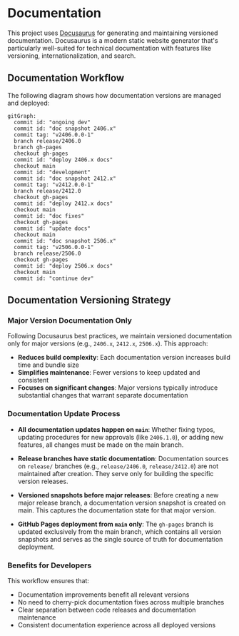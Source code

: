 # Documentation

This project uses [Docusaurus](https://docusaurus.io/) for generating and maintaining versioned documentation. Docusaurus is a modern static website generator that's particularly well-suited for technical documentation with features like versioning, internationalization, and search.

## Documentation Workflow

The following diagram shows how documentation versions are managed and deployed:

```mermaid
gitGraph:
  commit id: "ongoing dev"
  commit id: "doc snapshot 2406.x"
  commit tag: "v2406.0.0-1"
  branch release/2406.0
  branch gh-pages
  checkout gh-pages
  commit id: "deploy 2406.x docs"
  checkout main
  commit id: "development"
  commit id: "doc snapshot 2412.x"
  commit tag: "v2412.0.0-1"
  branch release/2412.0
  checkout gh-pages
  commit id: "deploy 2412.x docs"
  checkout main
  commit id: "doc fixes"
  checkout gh-pages
  commit id: "update docs"
  checkout main
  commit id: "doc snapshot 2506.x"
  commit tag: "v2506.0.0-1"
  branch release/2506.0
  checkout gh-pages
  commit id: "deploy 2506.x docs"
  checkout main
  commit id: "continue dev"
```

## Documentation Versioning Strategy

### Major Version Documentation Only

Following Docusaurus best practices, we maintain versioned documentation only for major versions (e.g., `2406.x`, `2412.x`, `2506.x`). This approach:

- **Reduces build complexity**: Each documentation version increases build time and bundle size
- **Simplifies maintenance**: Fewer versions to keep updated and consistent
- **Focuses on significant changes**: Major versions typically introduce substantial changes that warrant separate documentation

### Documentation Update Process

- **All documentation updates happen on `main`**: Whether fixing typos, updating procedures for new approvals (like `2406.1.0`), or adding new features, all changes must be made on the main branch.

- **Release branches have static documentation**: Documentation sources on `release/` branches (e.g., `release/2406.0`, `release/2412.0`) are not maintained after creation. They serve only for building the specific version releases.

- **Versioned snapshots before major releases**: Before creating a new major release branch, a documentation version snapshot is created on main. This captures the documentation state for that major version.

- **GitHub Pages deployment from `main` only**: The `gh-pages` branch is updated exclusively from the main branch, which contains all version snapshots and serves as the single source of truth for documentation deployment.

### Benefits for Developers

This workflow ensures that:

- Documentation improvements benefit all relevant versions
- No need to cherry-pick documentation fixes across multiple branches
- Clear separation between code releases and documentation maintenance
- Consistent documentation experience across all deployed versions

